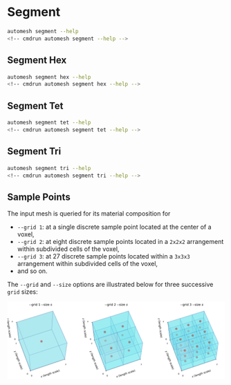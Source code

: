 # Segment

```sh
automesh segment --help
<!-- cmdrun automesh segment --help -->
```

## Segment Hex

```sh
automesh segment hex --help
<!-- cmdrun automesh segment hex --help -->
```

## Segment Tet

```sh
automesh segment tet --help
<!-- cmdrun automesh segment tet --help -->
```

## Segment Tri

```sh
automesh segment tri --help
<!-- cmdrun automesh segment tri --help -->
```

## Sample Points

The input mesh is queried for its material composition for

* `--grid 1`: at a single discrete sample point located at the center of a voxel,
* `--grid 2`: at eight discrete sample points located in a `2x2x2` arrangement within subdivided cells of the voxel,
* `--grid 3`: at 27 discrete sample points located within a `3x3x3` arrangement within subdivided cells of the voxel, 
* and so on.

The `--grid` and `--size` options are illustrated below for three successive `grid` sizes:

![](../analysis/conforming_v_segmented/nested_cubes_visualization.png)
